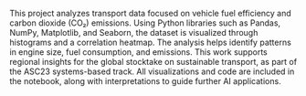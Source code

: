This project analyzes transport data focused on vehicle fuel efficiency and carbon dioxide (CO₂) emissions. Using Python libraries such as Pandas, NumPy, Matplotlib, and Seaborn, the dataset is visualized through histograms and a correlation heatmap. The analysis helps identify patterns in engine size, fuel consumption, and emissions. This work supports regional insights for the global stocktake on sustainable transport, as part of the ASC23 systems-based track. All visualizations and code are included in the notebook, along with interpretations to guide further AI applications.
